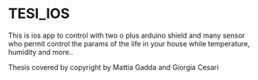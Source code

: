 TESI_IOS
========

This is ios app to control with two o plus arduino shield and many sensor who permit control the params of the life in your house while temperature, humidity and more..

Thesis covered by copyright by Mattia Gadda and Giorgia Cesari 
